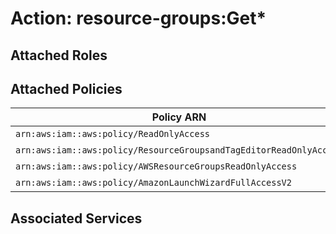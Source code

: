 # Action: resource-groups:Get*

## Attached Roles

## Attached Policies

| Policy ARN | Policy Name |
|------------|-------------|
| `arn:aws:iam::aws:policy/ReadOnlyAccess` | [ReadOnlyAccess](../policies.md#readonlyaccess) |
| `arn:aws:iam::aws:policy/ResourceGroupsandTagEditorReadOnlyAccess` | [ResourceGroupsandTagEditorReadOnlyAccess](../policies.md#resourcegroupsandtageditorreadonlyaccess) |
| `arn:aws:iam::aws:policy/AWSResourceGroupsReadOnlyAccess` | [AWSResourceGroupsReadOnlyAccess](../policies.md#awsresourcegroupsreadonlyaccess) |
| `arn:aws:iam::aws:policy/AmazonLaunchWizardFullAccessV2` | [AmazonLaunchWizardFullAccessV2](../policies.md#amazonlaunchwizardfullaccessv2) |

## Associated Services

